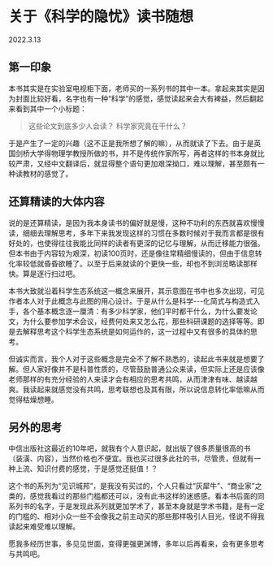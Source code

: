 # 关于《科学的隐忧》读书随想

2022.3.13

## 第一印象

本书其实是在实验室电视柜下面，老师买的一系列书的其中一本。拿起来其实是因为封面比较好看，名字也有一种“科学”的感觉，感觉读起来会大有裨益，然后翻起来看到其中一个小标题：

>  这些论文到底多少人会读？ 科学家究竟在干什么？

于是产生了一定的兴趣（这不正是我所想了解的嘛），从而就读了下去。由于是英国剑桥大学得物理学教授所做的书，并不是传统作家所写，再者这样的书本身就比较严肃，又经中文翻译后，就显得整个语句更加艰深拗口，难以理解，甚至颇有一种读教材的感觉了。



## 还算精读的大体内容

说的是还算精读，是因为我本身读书的偏好就是慢，这种不功利的东西就喜欢慢慢读，细细去理解思考，多年下来我发现这样的习惯在多数时候对于我而言都是很有好处的，也使得往往我能比同样的读者有更深的记忆与理解，从而迁移能力很强。但本书由于内容较为艰深，初读100页时，还是像往常精细慢读的，但由于信息转化率较低就昏昏欲睡了。以至于后来就读的个更快一些，却也不到浏览略读那样快。算是逐行扫过吧。

本书大致就沿着科学生态系统这一概念来展开，其示意图在书中也多次出现，可见作者本人对于此概念与此图的用心设计。于是从什么是科学---化简式与构造式入手，各个基本概念逐一厘清：有多少科学家，他们平时都干什么，为什么要发论文，为什么要参加学术会议，经费何处来又怎么花，那些科研课题的选择等等。即是去解释思考这个科学生态系统是如何运作的，这一过程中又有很多的具体的思考。

但诚实而言，我个人对于这些概念是完全不了解不熟悉的，读起此书来就是想要了解。但人家好像并不是科普性质的，尽管鼓励普通公众来读，但实际上还是应该像老师那样的有充分经验的人来读才会有相应的思考共鸣，从而津津有味、越读越爽。我读起来就感觉没有共鸣，思考联想也及其有限，所以说信息转化率低嘛从而觉得枯燥想睡。

## 另外的思考

中信出版社这最近的10年吧，就我有个人意识起，就出版了很多质量很高的书（装潢、内容），当然价格也不便宜。我也买过很多此社的书，尽管贵，但就有一种上流、知识付费的感觉，于是感觉还挺值！？

这个书的系列为“见识城邦”，是我没有买过的，个人只看过“灰犀牛”、“商业家”之类的，感觉我看过的那些门槛都还可以，没有此书这样的迷惑感。看本书后面的同系列书的名字，于是发现此系列就更加学术了，甚至本身就是学术书籍，是有一定的门槛的、相对小众一些不会像我之前主动买的那些那样吸引人目光，怪说不得我读起来难受难以理解。

愿我多经历世事，多见见世面，变得更强更渊博，多年以后再看来，会有更多思考与共鸣吧。